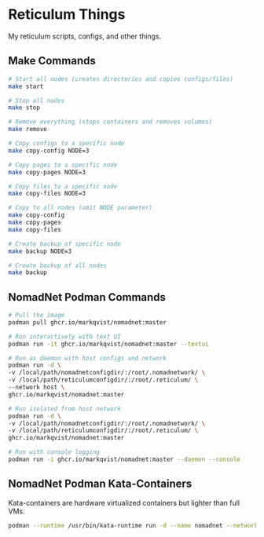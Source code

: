 # Reticulum Things

My reticulum scripts, configs, and other things.

## Make Commands

```bash
# Start all nodes (creates directories and copies configs/files)
make start

# Stop all nodes
make stop

# Remove everything (stops containers and removes volumes)
make remove

# Copy configs to a specific node
make copy-config NODE=3

# Copy pages to a specific node
make copy-pages NODE=3

# Copy files to a specific node
make copy-files NODE=3

# Copy to all nodes (omit NODE parameter)
make copy-config
make copy-pages
make copy-files

# Create backup of specific node
make backup NODE=3

# Create backup of all nodes
make backup
```

## NomadNet Podman Commands

```bash
# Pull the image
podman pull ghcr.io/markqvist/nomadnet:master

# Run interactively with text UI
podman run -it ghcr.io/markqvist/nomadnet:master --textui

# Run as daemon with host configs and network
podman run -d \
-v /local/path/nomadnetconfigdir/:/root/.nomadnetwork/ \
-v /local/path/reticulumconfigdir/:/root/.reticulum/ \
--network host \
ghcr.io/markqvist/nomadnet:master

# Run isolated from host network
podman run -d \
-v /local/path/nomadnetconfigdir/:/root/.nomadnetwork/ \
-v /local/path/reticulumconfigdir/:/root/.reticulum/ \
ghcr.io/markqvist/nomadnet:master

# Run with console logging
podman run -i ghcr.io/markqvist/nomadnet:master --daemon --console
```

## NomadNet Podman Kata-Containers

Kata-containers are hardware virtualized containers but lighter than full VMs.

```bash
podman --runtime /usr/bin/kata-runtime run -d --name nomadnet --network host ghcr.io/markqvist/nomadnet:master
```

